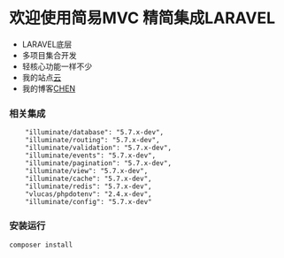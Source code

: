 # 欢迎使用简易MVC 精简集成LARAVEL

- LARAVEL底层
- 多项目集合开发
- 轻核心功能一样不少
- 我的站点[云](http://yun.9in.info)
- 我的博客[CHEN](http://9in.info)

### 相关集成
        "illuminate/database": "5.7.x-dev",
        "illuminate/routing": "5.7.x-dev",
        "illuminate/validation": "5.7.x-dev",
        "illuminate/events": "5.7.x-dev",
        "illuminate/pagination": "5.7.x-dev",
        "illuminate/view": "5.7.x-dev",
        "illuminate/cache": "5.7.x-dev",
        "illuminate/redis": "5.7.x-dev",
        "vlucas/phpdotenv": "2.4.x-dev",
        "illuminate/config": "5.7.x-dev"

### 安装运行
    composer install